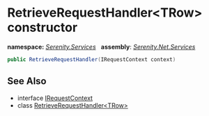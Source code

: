 # RetrieveRequestHandler&lt;TRow&gt; constructor
**namespace:** *[Serenity.Services](../../README.md#serenity.services-namespace)*   **assembly**: *[Serenity.Net.Services](../../README.md)*

```csharp
public RetrieveRequestHandler(IRequestContext context)
```

## See Also

* interface [IRequestContext](../IRequestContext.md)
* class [RetrieveRequestHandler&lt;TRow&gt;](../RetrieveRequestHandler-1.md)